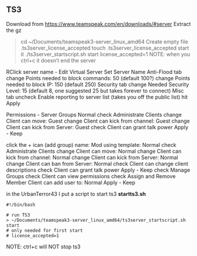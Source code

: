 ## TS3
Download from https://www.teamspeak.com/en/downloads/#server
Extract the gz
> cd ~/Documents/teamspeak3-server_linux_amd64
Create empty file .ts3server_license_accepted
> touch .ts3server_license_accepted
start it
> ./ts3server_startscript.sh start license_accepted=1
NOTE: when you ctrl+c it doesn’t end the server

RClick server name - Edit Virtual Server
Set Server Name
Anti-Flood tab
change Points needed to block commands: 50 (default 100?)
change Points needed to block IP: 150 (default 250)
Security tab
change Needed Security Level: 15 (default 8, one suggested 25 but takes forever to connect)
Misc tab
uncheck Enable reporting to server list (takes you off the public list)
hit Apply

Permissions - Server Groups
Normal
check Administrate Clients
change Client can move: Guest
change Client can kick from channel: Guest
change Client can kick from Server: Guest
check Client can grant talk power
Apply - Keep

click the + ican (add group)
name: Mod
using template: Normal
check Administrate Clients
change Client can move: Normal
change Client can kick from channel: Normal
change Client can kick from Server: Normal
change Client can ban from Server: Normal
check Client can change client descriptions
check Client can grant talk power
Apply - Keep
check Manage Groups
check Client can view permissions
check Assign and Remove Member
Client can add user to: Normal
Apply - Keep

in the UrbanTerror43 I put a script to start ts3
**startts3.sh**
```
#!/bin/bash

# run TS3
> ~/Documents/teamspeak3-server_linux_amd64/ts3server_startscript.sh start
# only needed for first start
# license_accepted=1
```

NOTE: ctrl+c will NOT stop ts3
